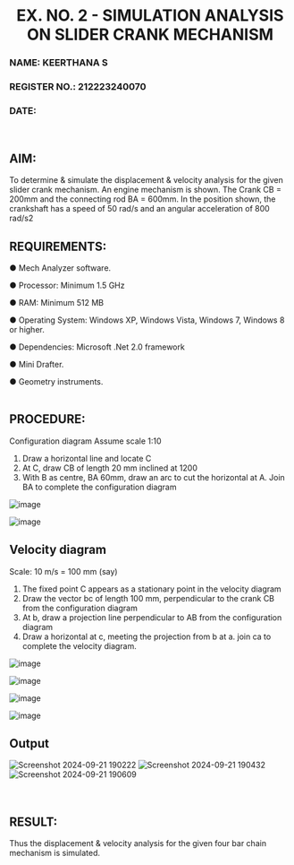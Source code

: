 <H1 ALIGN =CENTER>EX. NO. 2 - SIMULATION ANALYSIS ON SLIDER CRANK MECHANISM</H1>
<H3>NAME: KEERTHANA S</H3>
<H3>REGISTER NO.: 212223240070</H3>
<H3>DATE:</H3>
<BR>

## AIM:
   To determine & simulate the displacement & velocity analysis for the given slider crank mechanism. 
   An engine mechanism is shown. The Crank CB = 200mm and the connecting rod BA = 600mm. In the position shown, the crankshaft has a speed of 50 rad/s and an angular acceleration of 800 rad/s2


## REQUIREMENTS:
   ●	Mech Analyzer software.
   
   ●	Processor: Minimum 1.5 GHz
   
   ●	RAM: Minimum 512 MB

   ●	Operating System: Windows XP, Windows Vista, Windows 7, Windows 8 or higher.

   ●	Dependencies: Microsoft .Net 2.0 framework

   ●	Mini Drafter.

   ●	Geometry instruments.
<BR>
<BR>
## PROCEDURE:
  Configuration diagram
  Assume scale 1:10
  1. Draw a horizontal line and locate C 
  2. At C, draw CB of length 20 mm inclined at 1200 
  3. With B as centre, BA 60mm, draw an arc to cut the horizontal at A. Join BA to complete the configuration diagram 

![image](https://github.com/Sellakumar1987/Ex.-No.2---SIMULATION-ANALYSIS-ON-SLIDER-CRANK-MECHANISM/assets/113594316/0e905314-0fc5-4e13-a513-67c95aced702)

![image](https://github.com/Sellakumar1987/Ex.-No.2---SIMULATION-ANALYSIS-ON-SLIDER-CRANK-MECHANISM/assets/113594316/590ca17d-5a31-427c-816d-975478542bcd)
<BR>

## Velocity diagram
  Scale: 10 m/s = 100 mm (say) 
  1. The fixed point C appears as a stationary point in the velocity diagram 
  2. Draw the vector bc of length 100 mm, perpendicular to the crank CB from the configuration diagram 
  3. At b, draw a projection line perpendicular to AB from the configuration diagram 
  4. Draw a horizontal at c, meeting the projection from b at a. join ca to complete the velocity diagram.

![image](https://github.com/Sellakumar1987/Ex.-No.2---SIMULATION-ANALYSIS-ON-SLIDER-CRANK-MECHANISM/assets/113594316/23ca1772-5a92-4b8b-a8bc-e149da33d297)

![image](https://github.com/Sellakumar1987/Ex.-No.2---SIMULATION-ANALYSIS-ON-SLIDER-CRANK-MECHANISM/assets/113594316/d1412f9a-dcab-4433-a9a5-b5d6d19257b9)

![image](https://github.com/Sellakumar1987/Ex.-No.2---SIMULATION-ANALYSIS-ON-SLIDER-CRANK-MECHANISM/assets/113594316/b703f1f3-def1-4fd9-a9da-6b5c4d57b632)

![image](https://github.com/Sellakumar1987/Ex.-No.2---SIMULATION-ANALYSIS-ON-SLIDER-CRANK-MECHANISM/assets/113594316/188cba1a-fe54-4549-a6e5-3bb6b8d7b120)
<BR>
## Output
![Screenshot 2024-09-21 190222](https://github.com/user-attachments/assets/445b560c-a3dc-47cc-9eaa-57761e14160c)
![Screenshot 2024-09-21 190432](https://github.com/user-attachments/assets/ce671198-1d34-4775-8ba7-b81b07c5d104)
![Screenshot 2024-09-21 190609](https://github.com/user-attachments/assets/1b11221f-cd96-4e83-aae9-6f893d1f44e3)
<BR>
<br>
<br>
## RESULT:
 Thus the displacement & velocity analysis for the given four bar chain mechanism is simulated.
